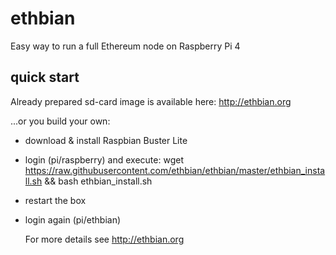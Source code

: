 # ethbian

Easy way to run a full Ethereum node on Raspberry Pi 4

## quick start

Already prepared sd-card image is available here:
http://ethbian.org

...or you build your own:

- download & install Raspbian Buster Lite
- login (pi/raspberry) and execute:
  wget https://raw.githubusercontent.com/ethbian/ethbian/master/ethbian_install.sh && bash ethbian_install.sh
- restart the box
- login again (pi/ethbian)

  For more details see http://ethbian.org
